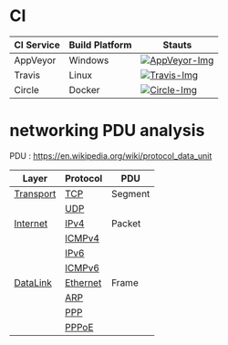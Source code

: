 # CI
| CI Service | Build Platform | Stauts                          |
| ---------- | -------------- | ------------------------------- |
| AppVeyor   | Windows        | [![AppVeyor-Img]][AppVeyor-Url] |
| Travis     | Linux          | [![Travis-Img]][Travis-Url]     |
| Circle     | Docker         | [![Circle-Img]][Circle-Url]     |

# networking PDU analysis 

PDU : https://en.wikipedia.org/wiki/protocol_data_unit

| Layer       | Protocol   | PDU     |
| ----------- | ---------- | ------- |
| [Transport] | [TCP]      | Segment |
|             | [UDP]      |         |
| [Internet]  | [IPv4]     | Packet  |
|             | [ICMPv4]   |         |
|             | [IPv6]     |         |
|             | [ICMPv6]   |         |
| [DataLink]  | [Ethernet] | Frame   |
|             | [ARP]      |         |
|             | [PPP]      |         |
|             | [PPPoE]    |         |




[AppVeyor-Img]:https://ci.appveyor.com/api/projects/status/1yvioftypfn3vi48?svg=true
[AppVeyor-Url]:https://ci.appveyor.com/project/linianhui/networking

[Travis-Img]:https://travis-ci.org/linianhui/networking.svg?branch=master
[Travis-Url]:https://travis-ci.org/linianhui/networking

[Circle-Img]:https://circleci.com/gh/linianhui/networking.svg?style=svg
[Circle-Url]:https://circleci.com/gh/linianhui/networking



[Transport]:/1-src/networking.model/transport/
[TCP]:/1-src/networking.model/transport/tcpsegment.cs
[UDP]:/1-src/networking.model/transport/udpsegment.cs

[Internet]:/1-src/networking.model/internet/
[IPv4]:/1-src/networking.model/internet/ipv4packet.cs
[ICMPv4]:/1-src/networking.model/internet/icmpv4packet.cs
[IPv6]:/1-src/networking.model/internet/ipv6packet.cs
[ICMPv6]:/1-src/networking.model/internet/icmpv6packet.cs

[DataLink]:/1-src/networking.model/datalink/
[ARP]:/1-src/networking.model/datalink/arpframe.cs
[Ethernet]:/1-src/networking.model/datalink/ethernetframe.cs
[PPP]:/1-src/networking.model/datalink/pppframe.cs
[PPPoE]:/1-src/networking.model/datalink/pppoeframe.cs